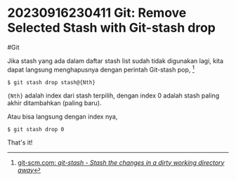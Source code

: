 # 20230916230411 Git: Remove Selected Stash with Git-stash drop

#Git

Jika stash yang ada dalam daftar stash list sudah tidak digunakan lagi, kita dapat langsung menghapusnya dengan perintah Git-stash pop, [^1]

```terminal
$ git stash drop stash@{Nth}
```

`{Nth}` adalah index dari stash terpilih, dengan index 0 adalah stash paling akhir ditambahkan (paling baru).

Atau bisa langsung dengan index nya,

```terminal
$ git stash drop 0
```

That's it!


[^1]: [git-scm.com: _git-stash - Stash the changes in a dirty working directory away_](https://www.git-scm.com/docs/git-stash)
